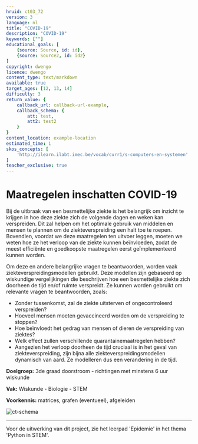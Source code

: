 ```yaml
---
hruid: ct03_72
version: 3
language: nl
title: "COVID-19"
description: "COVID-19"
keywords: [""]
educational_goals: [
    {source: Source, id: id}, 
    {source: Source2, id: id2}
]
copyright: dwengo
licence: dwengo
content_type: text/markdown
available: true
target_ages: [12, 13, 14]
difficulty: 3
return_value: {
    callback_url: callback-url-example,
    callback_schema: {
        att: test,
        att2: test2
    }
}
content_location: example-location
estimated_time: 1
skos_concepts: [
    'http://ilearn.ilabt.imec.be/vocab/curr1/s-computers-en-systemen'
]
teacher_exclusive: true
---
```

# Maatregelen inschatten COVID-19

Bij de uitbraak van een besmettelijke ziekte is het belangrijk om inzicht te krijgen in hoe deze ziekte zich de volgende dagen en weken kan verspreiden. Dit zal helpen om het optimale gebruik van middelen en mensen te plannen om de ziekteverspreiding een halt toe te roepen. Bovendien, voordat we deze maatregelen ten uitvoer leggen, moeten we weten hoe ze het verloop van de ziekte kunnen beïnvloeden, zodat de meest efficiënte en goedkoopste maatregelen eerst geïmplementeerd kunnen worden.

Om deze en andere belangrijke vragen te beantwoorden, worden vaak ziekteverspreidingsmodellen gebruikt. Deze modellen zijn gebaseerd op wiskundige vergelijkingen die beschrijven hoe een besmettelijke ziekte zich doorheen de tijd en/of ruimte verspreidt. Ze kunnen worden gebruikt om relevante vragen te beantwoorden, zoals:

* Zonder tussenkomst, zal de ziekte uitsterven of ongecontroleerd verspreiden?
* Hoeveel mensen moeten gevaccineerd worden om de verspreiding te stoppen?
* Hoe beïnvloedt het gedrag van mensen of dieren de verspreiding van ziektes?
* Welk effect zullen verschillende quarantainemaatregelen hebben?
* Aangezien het verloop doorheen de tijd cruciaal is in het geval van ziekteverspreiding, zijn bijna alle ziekteverspreidingsmodellen dynamisch van aard. Ze modelleren dus een verandering in de tijd. 

**Doelgroep:** 3de graad doorstroom - richtingen met minstens 6 uur wiskunde

**Vak:** Wiskunde - Biologie - STEM

**Voorkennis:** matrices, grafen (eventueel), afgeleiden

![ct-schema](@learning-object/m_ct03_72/nl/3)

-----------------------

Voor de uitwerking van dit project, zie het leerpad 'Epidemie' in het thema 'Python in STEM'. 
